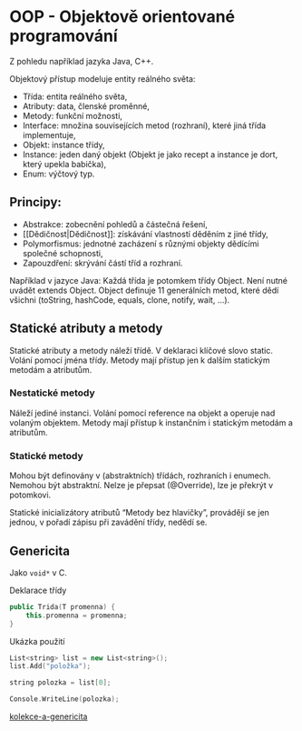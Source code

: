 # OOP - Objektově orientované programování
Z pohledu například jazyka Java, C++.

Objektový přístup modeluje entity reálného světa:
- Třída: entita reálného světa,
- Atributy: data, členské proměnné,
- Metody: funkční možnosti,
- Interface: množina souvisejících metod (rozhraní), které jiná třída implementuje,
- Objekt: instance třídy,
- Instance: jeden daný objekt (Objekt je jako recept a instance je dort, který upekla babička),
- Enum: výčtový typ.

## Principy:
- Abstrakce: zobecnění pohledů a částečná řešení,
- [[Dědičnost|Dědičnost]]: získávání vlastností děděním z jiné třídy,
- Polymorfismus: jednotné zacházení s různými objekty dědícími společné schopnosti,
- Zapouzdření: skrývání částí tříd a rozhraní.

Například v jazyce Java:
Každá třída je potomkem třídy Object. Není nutné uvádět extends Object. Object definuje 11 generálních metod, které dědí všichni (toString, hashCode, equals, clone, notify, wait, …).

## Statické atributy a metody
Statické atributy a metody náleží třídě. V deklaraci klíčové slovo static. Volání pomocí jména třídy. Metody mají přístup jen k dalším statickým metodám a atributům.

### Nestatické metody
Náleží jediné instanci. Volání pomocí reference na objekt a operuje nad volaným objektem. Metody mají přístup k instančním i statickým metodám a atributům.

### Statické metody
Mohou být definovány v (abstraktních) třídách, rozhraních i enumech. Nemohou být abstraktní. Nelze je přepsat (@Override), lze je překrýt v potomkovi.

Statické inicializátory atributů 
“Metody bez hlavičky”, provádějí se jen jednou, v pořadí zápisu při zavádění třídy, nedědí se.

## Genericita
Jako `void*` v C. 

Deklarace třídy
```c++
public Trida(T promenna) { 
	this.promenna = promenna; 
}
```

Ukázka použití
```c++
List<string> list = new List<string>();
list.Add("položka");

string polozka = list[0];

Console.WriteLine(polozka);
```
[kolekce-a-genericita](https://www.itnetwork.cz/csharp/kolekce-a-linq/c-sharp-tutorial-uvod-do-kolekci-a-genericita)
